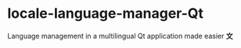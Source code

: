 # locale-language-manager-Qt
Language management in a multilingual Qt application made easier  **文**
